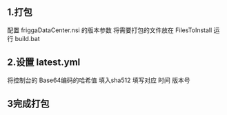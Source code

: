 ## 1.打包
配置 friggaDataCenter.nsi 的版本参数
将需要打包的文件放在 FilesToInstall
运行 build.bat

## 2.设置 latest.yml

将控制台的 Base64编码的哈希值 填入sha512
填写对应 时间 版本号

## 3完成打包
